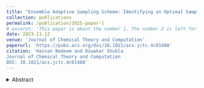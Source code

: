 ```yaml
---
title: "Ensemble Adaptive Sampling Scheme: Identifying an Optimal Sampling Strategy via Policy Ranking"
collection: publications
permalink: /publication/2025-paper-1
# excerpt: 'This paper is about the number 1. The number 2 is left for future work.'
date: 2023-11-12
venue: 'Journal of Chemical Theory and Computation'
paperurl: 'https://pubs.acs.org/doi/10.1021/acs.jctc.4c01488'
citation: 'Hassan Nadeem and Diwakar Shukla
Journal of Chemical Theory and Computation
DOI: 10.1021/acs.jctc.4c01488'
---
```

<details>
    <summary> Abstract </summary>
Efficient sampling in biomolecular simulations is critical for accurately capturing the complex dynamic behaviors of biological systems. Adaptive sampling techniques aim to improve efficiency by focusing computational resources on the most relevant regions of the phase space. In this work, we present a framework for identifying the optimal sampling policy through metric-driven ranking. Our approach systematically evaluates the policy ensemble and ranks the policies based on their ability to explore the conformational space effectively. Through a series of biomolecular simulation case studies, we demonstrate that the choice of a different adaptive sampling policy at each round significantly outperforms single policy sampling, leading to faster convergence and improved sampling performance. This approach takes an ensemble of adaptive sampling policies and identifies the optimal policy for the next round based on current data. Beyond presenting this ensemble view of adaptive sampling, we also propose two sampling algorithms that approximate this ranking framework on the fly. The modularity of this framework allows incorporation of any adaptive sampling policy, making it versatile and suitable as a comprehensive adaptive sampling scheme.

</details>

